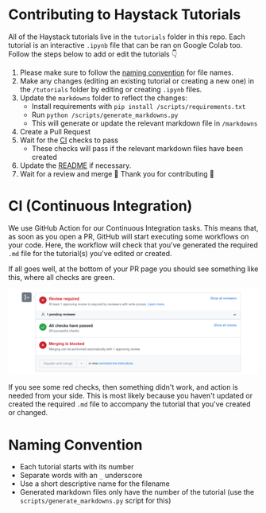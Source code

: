 # Contributing to Haystack Tutorials

All of the Haystack tutorials live in the `tutorials` folder in this repo. Each tutorial is an interactive `.ipynb` file that can be ran on Google Colab too. Follow the steps below to add or edit the tutorials 👇

1. Please make sure to follow the [naming convention](#naming-convention) for file names.
2. Make any changes (editing an existing tutorial or creating a new one) in the `/tutorials` folder by editing or creating `.ipynb` files.
3. Update the `markdowns` folder to reflect the changes:
    - Install requirements with `pip install /scripts/requirements.txt`
    - Run `python /scripts/generate_markdowns.py`
    - This will generate or update the relevant markdown file in `/markdowns`
4. Create a Pull Request
5. Wait for the [CI](#ci-continuous-integration) checks to pass
    - These checks will pass if the relevant markdown files have been created
6. Update the [README](./README.md) if necessary.
6. Wait for a review and merge 🎉 Thank you for contributing 💙



# CI (Continuous Integration)

We use GitHub Action for our Continuous Integration tasks. This means that, as soon as you open a PR, GitHub will start executing some workflows on your code. Here, the workflow will check that you've generated the required `.md` file for the tutorial(s) you've edited or created.

If all goes well, at the bottom of your PR page you should see something like this, where all checks are green.

![](https://raw.githubusercontent.com/deepset-ai/haystack/main/docs/img/ci-success.png)

If you see some red checks, then something didn't work, and action is needed from your side. This is most likely because you haven't updated or created the required `.md` file to accompany the tutorial that you've created or changed. 

# Naming Convention

- Each tutorial starts with its number
- Separate words with an `_` underscore
- Use a short descriptive name for the filename
- Generated markdown files only have the number of the tutorial (use the `scripts/generate_markdowns.py` script for this)